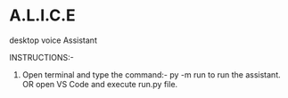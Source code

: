 # A.L.I.C.E

desktop voice Assistant

INSTRUCTIONS:-
1) Open terminal and type the command:-
     py -m run
 to run the assistant.
   OR
 open VS Code and execute run.py file.  
